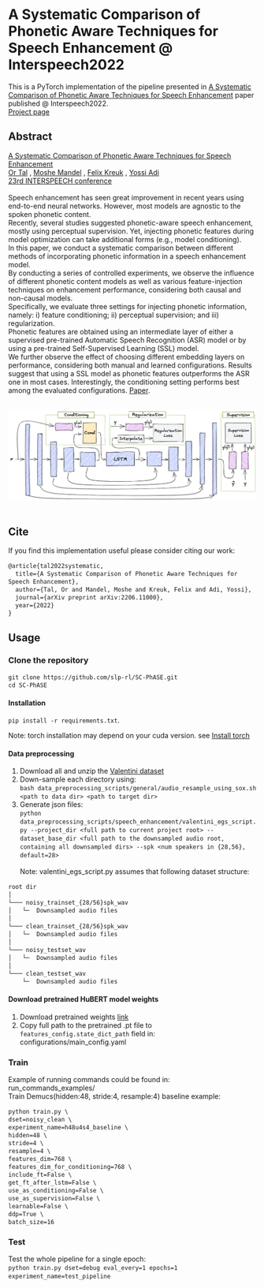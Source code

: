 # A Systematic Comparison of Phonetic Aware Techniques for Speech Enhancement @ Interspeech2022
This is a PyTorch implementation of the pipeline presented in [A Systematic Comparison of Phonetic Aware Techniques for Speech Enhancement](https://arxiv.org/abs/2206.11000) 
paper published @ Interspeech2022.<br>
[Project page](https://pages.cs.huji.ac.il/adiyoss-lab/SC_PhASE/)

## Abstract
[A Systematic Comparison of Phonetic Aware Techniques for Speech Enhancement](https://arxiv.org/abs/2206.11000) <br>
[Or Tal](https://www.linkedin.com/in/tal-or/) , [Moshe Mandel](https://www.linkedin.com/in/moshemandel/) , [Felix Kreuk](https://scholar.google.co.il/citations?user=UiERcYsAAAAJ&hl=en) , [Yossi Adi](https://scholar.google.co.il/citations?user=4W-HuYYAAAAJ&hl=en) <br>
[23rd INTERSPEECH conference](https://interspeech2022.org/) <br><br>
Speech enhancement has seen great improvement in recent
years using end-to-end neural networks. However, most models are agnostic to the spoken phonetic content. <br> 
Recently, several studies suggested phonetic-aware speech enhancement,
mostly using perceptual supervision. 
Yet, injecting phonetic features during model optimization can take additional forms
(e.g., model conditioning). <br> 
In this paper, we conduct a systematic comparison between different methods of incorporating phonetic information in a speech enhancement model.<br> 
By conducting a series of controlled experiments, we observe the
influence of different phonetic content models as well as various feature-injection techniques on enhancement performance,
considering both causal and non-causal models. <br> 
Specifically, we evaluate three settings for injecting phonetic information,
namely: i) feature conditioning; ii) perceptual supervision; and
iii) regularization. <br> 
Phonetic features are obtained using an intermediate layer of either a supervised pre-trained Automatic
Speech Recognition (ASR) model or by using a pre-trained
Self-Supervised Learning (SSL) model. <br> 
We further observe the effect of choosing different embedding layers on performance,
considering both manual and learned configurations. 
Results suggest that using a SSL model as phonetic features outperforms the ASR one
in most cases. 
Interestingly, the conditioning setting performs best among the evaluated configurations.
[Paper](https://arxiv.org/abs/2206.11000).<br><br>

![Pipeline overview](img/Architechture.png)
<br><br>
## Cite
If you find this implementation useful please consider citing our work:
```
@article{tal2022systematic,
  title={A Systematic Comparison of Phonetic Aware Techniques for Speech Enhancement},
  author={Tal, Or and Mandel, Moshe and Kreuk, Felix and Adi, Yossi},
  journal={arXiv preprint arXiv:2206.11000},
  year={2022}
}
```

## Usage

### Clone the repository
```
git clone https://github.com/slp-rl/SC-PhASE.git
cd SC-PhASE
```

#### Installation
`pip install -r requirements.txt`.

Note: torch installation may depend on your cuda version. see [Install torch](https://pytorch.org/get-started/locally/)

#### Data preprocessing
1. Download all and unzip the [Valentini dataset](https://datashare.ed.ac.uk/handle/10283/2791) 
2. Down-sample each directory using:<br>`bash data_preprocessing_scripts/general/audio_resample_using_sox.sh <path to data dir> <path to target dir>`
3. Generate json files:<br>`python data_preprocessing_scripts/speech_enhancement/valentini_egs_script.py --project_dir <full path to current project root> --dataset_base_dir <full path to the downsampled audio root, containing all downsampled dirs> --spk <num speakers in {28,56}, default=28>`
<br><br>
Note: valentini_egs_script.py assumes that following dataset structure:<br>
```
root dir
│
└─── noisy_trainset_{28/56}spk_wav
│   └─  Downsampled audio files
│
└─── clean_trainset_{28/56}spk_wav
│   └─  Downsampled audio files
│
└─── noisy_testset_wav
│   └─  Downsampled audio files
│
└─── clean_testset_wav
    └─  Downsampled audio files
```

#### Download pretrained HuBERT model weights
1. Download pretrained weights [link](https://github.com/facebookresearch/fairseq/blob/main/examples/hubert/README.md)
2. Copy full path to the pretrained .pt file to `features_config.state_dict_path` field in: configurations/main_config.yaml

### Train
Example of running commands could be found in: run_commands_examples/<br>
Train Demucs(hidden:48, stride:4, resample:4) baseline example:
```
python train.py \
dset=noisy_clean \
experiment_name=h48u4s4_baseline \
hidden=48 \
stride=4 \
resample=4 \
features_dim=768 \
features_dim_for_conditioning=768 \
include_ft=False \
get_ft_after_lstm=False \
use_as_conditioning=False \
use_as_supervision=False \
learnable=False \
ddp=True \
batch_size=16
```

### Test
Test the whole pipeline for a single epoch:<br>
`python train.py dset=debug eval_every=1 epochs=1 experiment_name=test_pipeline`
